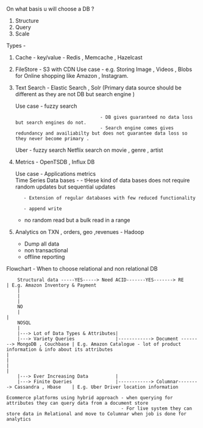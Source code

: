 On what basis u will choose a DB ?
  1. Structure 
  2. Query
  3. Scale

Types -   
  1. Cache - key/value  - Redis , Memcache , Hazelcast
  2. FileStore - S3 with CDN
		Use case -  e.g. Storing Image , Videos , Blobs for Online shopping like Amazon , Instagram.
  
  3. Text Search - Elastic Search , Solr (Primary data source should be different as they are not DB but search engine )
  
     Use case - fuzzy search 		

										- DB gives guaranteed no data loss but search engines do not.
										- Search engine comes gives redundancy and availiabilty but does not guarantee data loss so they never become primary .
  
		Uber - fuzzy search 
		Netflix search on movie , genre , artist

  4. Metrics - 	 OpenTSDB , Influx DB
  
     Use case - Applications metrics 		
     Time Series Data bases - 
			- tHese kind of data bases does not require random updates but sequential updates
							
			- Extension of regular databases with few reduced functionality

			- append write
            
      - no random read but a bulk read in a range
            
  5. Analytics on TXN , orders, geo ,revenues  - Hadoop

	 - Dump all data
	 - non transactional
	 - offline reporting
	 
Flowchart - When to choose relational and non relational DB

		Structural data -----YES-----> Need ACID-------YES-------> RE                             | E.g. Amazon Inventory & Payment 
		|
		|
		|
		NO
		|
    |
		NOSQL
		|
		|---> Lot of Data Types & Attributes|
		|---> Variety Queries               |------------> Document --------> MongoDB , Couchbase | E.g. Amazon Catalogue - lot of product information & info about its attributes 
    |
    |
    |
    |
		|---> Ever Increasing Data          | 
		|---> Finite Queries                |------------> Columnar--------> Cassandra , Hbase    | E.g. Uber Driver location information
    
    Ecommerce platforms using hybrid approach - when querying for attributes they can query data from a document store 
                                              - For live system they can store data in Relational and move to Columnar when job is done for analytics 
